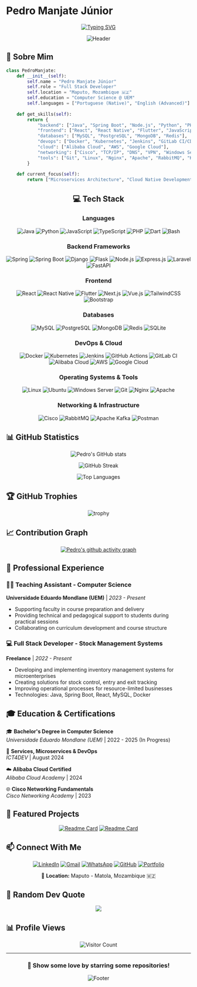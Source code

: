 # Pedro Manjate Júnior

<div align="center">
  
[![Typing SVG](https://readme-typing-svg.demolab.com?font=Fira+Code&weight=600&size=28&duration=3000&pause=1000&color=6DB33F&center=true&vCenter=true&random=false&width=600&lines=Full+Stack+Developer;Cloud+%26+DevOps+Enthusiast;Network+Engineer;Always+Learning+New+Technologies)](https://git.io/typing-svg)

![Header](https://capsule-render.vercel.app/api?type=waving&color=gradient&customColorList=12&height=200&section=header&text=Welcome%20to%20my%20Profile&fontSize=50&animation=fadeIn&fontAlignY=35)

</div>

## 🚀 Sobre Mim

```python
class PedroManjate:
    def __init__(self):
        self.name = "Pedro Manjate Júnior"
        self.role = "Full Stack Developer"
        self.location = "Maputo, Mozambique 🇲🇿"
        self.education = "Computer Science @ UEM"
        self.languages = ["Portuguese (Native)", "English (Advanced)"]
        
    def get_skills(self):
        return {
            "backend": ["Java", "Spring Boot", "Node.js", "Python", "PHP", "Django", "Flask", "Laravel"],
            "frontend": ["React", "React Native", "Flutter", "JavaScript", "TypeScript", "HTML5", "CSS3"],
            "databases": ["MySQL", "PostgreSQL", "MongoDB", "Redis"],
            "devops": ["Docker", "Kubernetes", "Jenkins", "GitLab CI/CD", "GitHub Actions"],
            "cloud": ["Alibaba Cloud", "AWS", "Google Cloud"],
            "networking": ["Cisco", "TCP/IP", "DNS", "VPN", "Windows Server"],
            "tools": ["Git", "Linux", "Nginx", "Apache", "RabbitMQ", "Kafka"]
        }
    
    def current_focus(self):
        return ["Microservices Architecture", "Cloud Native Development", "DevOps Practices"]
```

<div align="center">

## 💻 Tech Stack

### Languages
![Java](https://img.shields.io/badge/Java-ED8B00?style=for-the-badge&logo=openjdk&logoColor=white)
![Python](https://img.shields.io/badge/Python-3776AB?style=for-the-badge&logo=python&logoColor=white)
![JavaScript](https://img.shields.io/badge/JavaScript-F7DF1E?style=for-the-badge&logo=javascript&logoColor=black)
![TypeScript](https://img.shields.io/badge/TypeScript-007ACC?style=for-the-badge&logo=typescript&logoColor=white)
![PHP](https://img.shields.io/badge/PHP-777BB4?style=for-the-badge&logo=php&logoColor=white)
![Dart](https://img.shields.io/badge/Dart-0175C2?style=for-the-badge&logo=dart&logoColor=white)
![Bash](https://img.shields.io/badge/Bash-4EAA25?style=for-the-badge&logo=gnu-bash&logoColor=white)

### Backend Frameworks
![Spring](https://img.shields.io/badge/Spring-6DB33F?style=for-the-badge&logo=spring&logoColor=white)
![Spring Boot](https://img.shields.io/badge/Spring_Boot-6DB33F?style=for-the-badge&logo=spring-boot&logoColor=white)
![Django](https://img.shields.io/badge/Django-092E20?style=for-the-badge&logo=django&logoColor=white)
![Flask](https://img.shields.io/badge/Flask-000000?style=for-the-badge&logo=flask&logoColor=white)
![Node.js](https://img.shields.io/badge/Node.js-43853D?style=for-the-badge&logo=node.js&logoColor=white)
![Express.js](https://img.shields.io/badge/Express.js-404D59?style=for-the-badge&logo=express&logoColor=white)
![Laravel](https://img.shields.io/badge/Laravel-FF2D20?style=for-the-badge&logo=laravel&logoColor=white)
![FastAPI](https://img.shields.io/badge/FastAPI-009688?style=for-the-badge&logo=fastapi&logoColor=white)

### Frontend
![React](https://img.shields.io/badge/React-20232A?style=for-the-badge&logo=react&logoColor=61DAFB)
![React Native](https://img.shields.io/badge/React_Native-20232A?style=for-the-badge&logo=react&logoColor=61DAFB)
![Flutter](https://img.shields.io/badge/Flutter-02569B?style=for-the-badge&logo=flutter&logoColor=white)
![Next.js](https://img.shields.io/badge/Next.js-000000?style=for-the-badge&logo=next.js&logoColor=white)
![Vue.js](https://img.shields.io/badge/Vue.js-35495E?style=for-the-badge&logo=vue.js&logoColor=4FC08D)
![TailwindCSS](https://img.shields.io/badge/Tailwind_CSS-38B2AC?style=for-the-badge&logo=tailwind-css&logoColor=white)
![Bootstrap](https://img.shields.io/badge/Bootstrap-563D7C?style=for-the-badge&logo=bootstrap&logoColor=white)

### Databases
![MySQL](https://img.shields.io/badge/MySQL-00000F?style=for-the-badge&logo=mysql&logoColor=white)
![PostgreSQL](https://img.shields.io/badge/PostgreSQL-316192?style=for-the-badge&logo=postgresql&logoColor=white)
![MongoDB](https://img.shields.io/badge/MongoDB-4EA94B?style=for-the-badge&logo=mongodb&logoColor=white)
![Redis](https://img.shields.io/badge/Redis-DC382D?style=for-the-badge&logo=redis&logoColor=white)
![SQLite](https://img.shields.io/badge/SQLite-07405E?style=for-the-badge&logo=sqlite&logoColor=white)

### DevOps & Cloud
![Docker](https://img.shields.io/badge/Docker-2496ED?style=for-the-badge&logo=docker&logoColor=white)
![Kubernetes](https://img.shields.io/badge/Kubernetes-326CE5?style=for-the-badge&logo=kubernetes&logoColor=white)
![Jenkins](https://img.shields.io/badge/Jenkins-D24939?style=for-the-badge&logo=jenkins&logoColor=white)
![GitHub Actions](https://img.shields.io/badge/GitHub_Actions-2088FF?style=for-the-badge&logo=github-actions&logoColor=white)
![GitLab CI](https://img.shields.io/badge/GitLab_CI-FCA121?style=for-the-badge&logo=gitlab&logoColor=white)
![Alibaba Cloud](https://img.shields.io/badge/Alibaba_Cloud-FF6A00?style=for-the-badge&logo=alibabacloud&logoColor=white)
![AWS](https://img.shields.io/badge/AWS-232F3E?style=for-the-badge&logo=amazon-aws&logoColor=white)
![Google Cloud](https://img.shields.io/badge/Google_Cloud-4285F4?style=for-the-badge&logo=google-cloud&logoColor=white)

### Operating Systems & Tools
![Linux](https://img.shields.io/badge/Linux-FCC624?style=for-the-badge&logo=linux&logoColor=black)
![Ubuntu](https://img.shields.io/badge/Ubuntu-E95420?style=for-the-badge&logo=ubuntu&logoColor=white)
![Windows Server](https://img.shields.io/badge/Windows_Server-0078D6?style=for-the-badge&logo=windows&logoColor=white)
![Git](https://img.shields.io/badge/Git-F05032?style=for-the-badge&logo=git&logoColor=white)
![Nginx](https://img.shields.io/badge/Nginx-009639?style=for-the-badge&logo=nginx&logoColor=white)
![Apache](https://img.shields.io/badge/Apache-D22128?style=for-the-badge&logo=apache&logoColor=white)

### Networking & Infrastructure
![Cisco](https://img.shields.io/badge/Cisco-1BA0D7?style=for-the-badge&logo=cisco&logoColor=white)
![RabbitMQ](https://img.shields.io/badge/RabbitMQ-FF6600?style=for-the-badge&logo=rabbitmq&logoColor=white)
![Apache Kafka](https://img.shields.io/badge/Apache_Kafka-231F20?style=for-the-badge&logo=apache-kafka&logoColor=white)
![Postman](https://img.shields.io/badge/Postman-FF6C37?style=for-the-badge&logo=postman&logoColor=white)

</div>

## 📊 GitHub Statistics

<div align="center">
  
![Pedro's GitHub stats](https://github-readme-stats.vercel.app/api?username=pedrojunior07&show_icons=true&theme=tokyonight&hide_border=true&include_all_commits=true&count_private=true)

![GitHub Streak](https://github-readme-streak-stats.herokuapp.com/?user=pedrojunior07&theme=tokyonight&hide_border=true)

![Top Languages](https://github-readme-stats.vercel.app/api/top-langs/?username=pedrojunior07&layout=compact&theme=tokyonight&hide_border=true&langs_count=10)

</div>

## 🏆 GitHub Trophies

<div align="center">

![trophy](https://github-profile-trophy.vercel.app/?username=pedrojunior07&theme=tokyonight&no-frame=true&no-bg=false&margin-w=4&column=7)

</div>

## 📈 Contribution Graph

<div align="center">

[![Pedro's github activity graph](https://github-readme-activity-graph.vercel.app/graph?username=pedrojunior07&theme=tokyo-night&hide_border=true)](https://github.com/pedrojunior07)

</div>

## 💼 Professional Experience

### 👨‍🏫 Teaching Assistant - Computer Science
**Universidade Eduardo Mondlane (UEM)** | *2023 - Present*
- Supporting faculty in course preparation and delivery
- Providing technical and pedagogical support to students during practical sessions
- Collaborating on curriculum development and course structure

### 💻 Full Stack Developer - Stock Management Systems
**Freelance** | *2022 - Present*
- Developing and implementing inventory management systems for microenterprises
- Creating solutions for stock control, entry and exit tracking
- Improving operational processes for resource-limited businesses
- Technologies: Java, Spring Boot, React, MySQL, Docker

## 🎓 Education & Certifications

🎓 **Bachelor's Degree in Computer Science**  
*Universidade Eduardo Mondlane (UEM)* | 2022 - 2025 (In Progress)

📜 **Services, Microservices & DevOps**  
*ICT4DEV* | August 2024

☁️ **Alibaba Cloud Certified**  
*Alibaba Cloud Academy* | 2024

🌐 **Cisco Networking Fundamentals**  
*Cisco Networking Academy* | 2023

## 🚀 Featured Projects

<div align="center">

[![Readme Card](https://github-readme-stats.vercel.app/api/pin/?username=pedrojunior07&repo=stock-management-system&theme=tokyonight&hide_border=true)](https://github.com/pedrojunior07/stock-management-system)
[![Readme Card](https://github-readme-stats.vercel.app/api/pin/?username=pedrojunior07&repo=microservices-architecture&theme=tokyonight&hide_border=true)](https://github.com/pedrojunior07/microservices-architecture)

</div>

## 📫 Connect With Me

<div align="center">

[![LinkedIn](https://img.shields.io/badge/LinkedIn-0077B5?style=for-the-badge&logo=linkedin&logoColor=white)](https://www.linkedin.com/in/pedro-manjate-junior-dev/)
[![Gmail](https://img.shields.io/badge/Gmail-D14836?style=for-the-badge&logo=gmail&logoColor=white)](mailto:manjate925@gmail.com)
[![WhatsApp](https://img.shields.io/badge/WhatsApp-25D366?style=for-the-badge&logo=whatsapp&logoColor=white)](https://wa.me/258874381448)
[![GitHub](https://img.shields.io/badge/GitHub-100000?style=for-the-badge&logo=github&logoColor=white)](https://github.com/pedromanjate)
[![Portfolio](https://img.shields.io/badge/Portfolio-FF5722?style=for-the-badge&logo=todoist&logoColor=white)](https://pedromanjate.github.io)

📍 **Location:** Maputo - Matola, Mozambique 🇲🇿

</div>

## 💭 Random Dev Quote

<div align="center">

![](https://quotes-github-readme.vercel.app/api?type=horizontal&theme=tokyonight)

</div>

## 📊 Profile Views

<div align="center">

![Visitor Count](https://profile-counter.glitch.me/pedrojunior07/count.svg)

</div>

---

<div align="center">

### 💚 Show some love by starring some repositories!

![Footer](https://capsule-render.vercel.app/api?type=waving&color=gradient&customColorList=12&height=100&section=footer)

</div>
